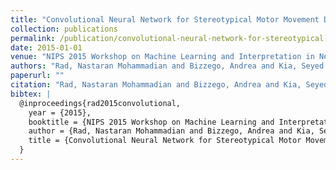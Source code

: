 ```yaml
---
title: "Convolutional Neural Network for Stereotypical Motor Movement Detection in Autism"
collection: publications
permalink: /publication/convolutional-neural-network-for-stereotypical-motor-movement-detection-in-autis
date: 2015-01-01
venue: "NIPS 2015 Workshop on Machine Learning and Interpretation in Neuroimaging (MLINI 2015)"
authors: "Rad, Nastaran Mohammadian and Bizzego, Andrea and Kia, Seyed Mostafa and Jurman, Giuseppe and Venuti, Paola and Furlanello, Cesare"
paperurl: ""
citation: "Rad, Nastaran Mohammadian and Bizzego, Andrea and Kia, Seyed Mostafa and Jurman, Giuseppe and Venuti, Paola and Furlanello, Cesare (2015). Convolutional Neural Network for Stereotypical Motor Movement Detection in Autism. NIPS 2015 Workshop on Machine Learning and Interpretation in Neuroimaging (MLINI 2015)."
bibtex: |
  @inproceedings{rad2015convolutional,
    year = {2015},
    booktitle = {NIPS 2015 Workshop on Machine Learning and Interpretation in Neuroimaging (MLINI 2015)},
    author = {Rad, Nastaran Mohammadian and Bizzego, Andrea and Kia, Seyed Mostafa and Jurman, Giuseppe and Venuti, Paola and Furlanello, Cesare},
    title = {Convolutional Neural Network for Stereotypical Motor Movement Detection in Autism},
  }
---
```

